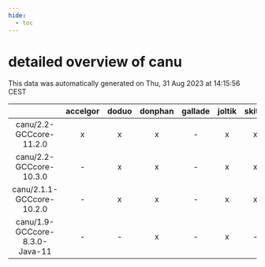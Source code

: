 ```yaml
---
hide:
  - toc
---
```


detailed overview of canu
=========================


This data was automatically generated on Thu, 31 Aug 2023 at 14:15:56 CEST  

| |accelgor|doduo|donphan|gallade|joltik|skitty|swalot|victini|
| :---: | :---: | :---: | :---: | :---: | :---: | :---: | :---: | :---: |
|canu/2.2-GCCcore-11.2.0|x|x|x|-|x|x|x|x|
|canu/2.2-GCCcore-10.3.0|-|x|x|-|x|x|x|x|
|canu/2.1.1-GCCcore-10.2.0|-|x|x|-|x|x|x|x|
|canu/1.9-GCCcore-8.3.0-Java-11|-|-|x|-|x|-|-|-|
